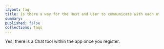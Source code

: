```yaml
---
layout: faq
title: Is there a way for the Host and User to communicate with each other?
summary:
published: false
collections: faqs
---
```


Yes, there is a Chat tool within the app once you register.
